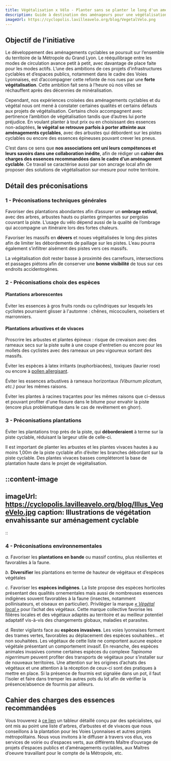 ```yaml
---
title: Végétalisation x Vélo - Planter sans se planter le long d'un aménagement cyclable
description: Guide à destination des aménageurs pour une végétalisation adaptée le long des aménagements cyclables *par France Nature Environnement, Des espèces parmi’Lyon et La Ville à Vélo*
imageUrl: https://cyclopolis.lavilleavelo.org/blog/VegetalVelo.png
---
```


## Objectif de l'initiative

Le développement des aménagements cyclables se poursuit sur l’ensemble du territoire de la Métropole du Grand Lyon. Le rééquilibrage entre les modes de circulation avance petit à petit, avec davantage de place faite pour les modes actifs. L’une des ambitions de ces projets d’infrastructures cyclables et d’espaces publics, notamment dans le cadre des Voies Lyonnaises, est d’accompagner cette refonte de nos rues par une **forte végétalisation**. Cette ambition fait sens à l’heure où nos villes se réchauffent après des décennies de minéralisation.

Cependant, nos expériences croisées des aménagements cyclables et du végétal nous ont mené à constater certaines qualités et certains défauts aux projets de végétalisation. Certains choix accompagnent avec pertinence l’ambition de végétalisation tandis que d’autres lui porte préjudice. En voulant planter à tout prix ou en choisissant des essences non-adaptées, **le végétal se retrouve parfois à porter atteinte aux aménagements cyclables**, avec des
arbustes qui débordent sur les pistes cyclables ou encore des essences épineuses pouvant crever les pneus.

C’est dans ce sens que **nos associations ont uni leurs compétences et leurs savoirs dans une collaboration inédite**, afin de rédiger un **cahier des charges des essences recommandées dans le cadre d’un aménagement cyclable**. Ce travail se caractérise aussi par son ancrage local afin de proposer des solutions de végétalisation sur-mesure pour notre territoire.

## Détail des préconisations

### 1 - Préconisations techniques générales

Favoriser des plantations abondantes afin d’assurer un **ombrage estival**, avec des arbres, arbustes hauts ou plantes grimpantes sur pergolas couvrant la piste. L’usage du vélo dépend aussi de la qualité de l’ombrage qui accompagne un itinéraire lors des fortes chaleurs.

Favoriser les massifs en **dévers** et noues végétalisées le long des pistes afin de limiter les débordements de paillage sur les pistes. L’eau pourra également s’infiltrer aisément des pistes vers ces massifs.

La végétalisation doit rester basse à proximité des carrefours, intersections et passages piétons afin de conserver une **bonne visibilité** de tous sur ces endroits accidentogènes.

### 2 - Préconisations choix des espèces
#### Plantations arborescentes

Éviter les essences à gros fruits ronds ou cylindriques sur lesquels les cyclistes pourraient glisser à l'automne : chênes, micocouliers, noisetiers et marronniers.

#### Plantations arbustives et de vivaces

Proscrire les arbustes et plantes épineux : risque de crevaison avec des rameaux secs sur la piste suite à une coupe d'entretien ou encore pour les mollets des cyclistes avec des rameaux un peu vigoureux sortant des massifs.

Éviter les espèces à latex irritants (euphorbiacées), toxiques (laurier rose) ou encore à [pollen allergisant](https://www.pollens.fr/le-reseau/les-pollens).

Éviter les essences arbustives à rameaux horizontaux *(Viburnum plicatum, etc.)* pour les mêmes raisons.

Éviter les plantes à racines traçantes pour les mêmes raisons que ci-dessus et pouvant profiter d'une fissure dans le bitume pour envahir la piste (encore plus problématique dans le cas de revêtement en ghorr).

### 3 - Préconisations plantations

Éviter les plantations trop près de la piste, qui **déborderaient** à terme sur la piste cyclable, réduisant la largeur utile de celle-ci.

Il est important de planter les arbustes et les plantes vivaces hautes à au moins 1,00m de la piste cyclable afin d’éviter les branches débordant sur la piste cyclable. Des plantes vivaces basses compléteront la base de plantation haute dans le projet de végétalisation.

::content-image
---
imageUrl: https://cyclopolis.lavilleavelo.org/blog/Illus_VegeVelo.jpg
caption: Illustrations de végétation envahissante sur aménagement cyclable
---
::

### 4 - Préconisations environnementales

*a.* Favoriser les **plantations en bande** ou massif continu, plus résilientes et favorables à la faune.

*b.* **Diversifier** les plantations en terme de hauteur de végétaux et d’espèces végétales

*c.* Favoriser les **espèces indigènes**. La liste propose des espèces horticoles présentant des qualités ornementales mais aussi de nombreuses essences indigènes souvent favorables à la faune (insectes, notamment pollinisateurs, et oiseaux en particulier). Privilégier la marque [*« Végétal local »*](www.vegetal-local.fr) pour l’achat des végétaux. Cette marque collective favorise les filières locales et des végétaux adaptés au territoire et au meilleur potentiel adaptatif vis-à-vis des changements globaux, maladies et parasites.

*d.* Rester vigilants face au **espèces invasives**. Les voies lyonnaises forment des trames vertes, favorables au déplacement des espèces souhaitées… et non souhaitées. Les végétaux de cette liste ne comportent aucune espèce végétale présentant un comportement invasif. En revanche, des espèces animales invasives comme certaines espèces du complexe *Tapinoma nigerrimum* peuvent profiter des transports de végétaux pour s’installer sur de nouveaux territoires. Une attention sur les origines d’achats des végétaux et une attention à la réception de ceux-ci sont des pratiques à mettre en place. Si la présence de fourmis est signalée dans un pot, il faut l’isoler et faire dans tremper les autres pots du lot afin de vérifier la présence/absence de fourmis par ailleurs.

## Cahier des charges des essences recommandées

Vous trouverez à [ce lien](https://cyclopolis.lavilleavelo.org/blog/VEGECYCLE_2_Tableur.xlsx) un tableur détaillé conçu par des spécialistes, qui ont mis au point une liste d'arbres, d’arbustes et de vivaces que nous conseillons à la plantation pour les Voies Lyonnaises et autres projets métropolitains. Nous vous invitons à le diffuser à travers vos élus, vos services de voirie ou d’espaces verts, aux différents Maître d’ouvrage de projets d’espaces publics et d’aménagements cyclables, aux Maîtres d’oeuvre travaillant pour le compte de la Métropole, etc.








